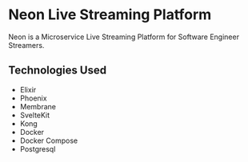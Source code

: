 # Neon Live Streaming Platform

Neon is a Microservice Live Streaming Platform for Software Engineer Streamers.

## Technologies Used

- Elixir
- Phoenix
- Membrane
- SvelteKit
- Kong
- Docker
- Docker Compose
- Postgresql
